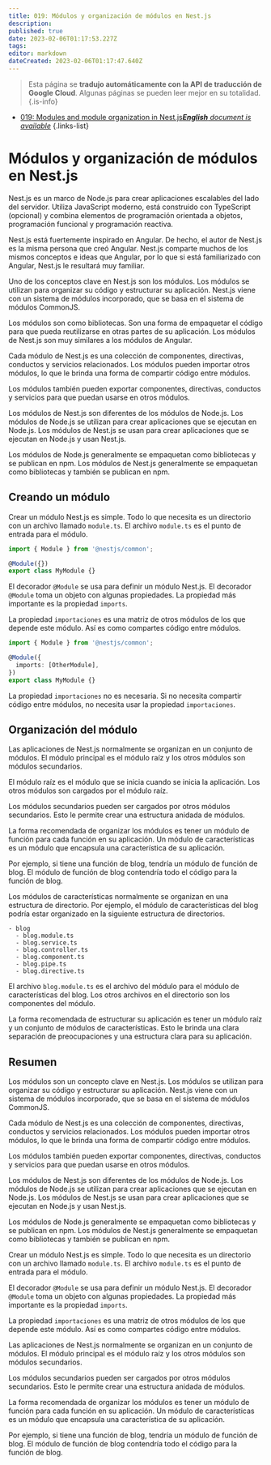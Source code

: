 ```yaml
---
title: 019: Módulos y organización de módulos en Nest.js
description: 
published: true
date: 2023-02-06T01:17:53.227Z
tags: 
editor: markdown
dateCreated: 2023-02-06T01:17:47.640Z
---
```


> Esta página se **tradujo automáticamente con la API de traducción de Google Cloud**.
Algunas páginas se pueden leer mejor en su totalidad.{.is-info}



- [019: Modules and module organization in Nest.js***English** document is available*](/en/Knowledge-base/Nest-js/Learning/019-modules-and-module-organization-in-nest-js)
{.links-list}


# Módulos y organización de módulos en Nest.js

Nest.js es un marco de Node.js para crear aplicaciones escalables del lado del servidor. Utiliza JavaScript moderno, está construido con TypeScript (opcional) y combina elementos de programación orientada a objetos, programación funcional y programación reactiva.

Nest.js está fuertemente inspirado en Angular. De hecho, el autor de Nest.js es la misma persona que creó Angular. Nest.js comparte muchos de los mismos conceptos e ideas que Angular, por lo que si está familiarizado con Angular, Nest.js le resultará muy familiar.

Uno de los conceptos clave en Nest.js son los módulos. Los módulos se utilizan para organizar su código y estructurar su aplicación. Nest.js viene con un sistema de módulos incorporado, que se basa en el sistema de módulos CommonJS.

Los módulos son como bibliotecas. Son una forma de empaquetar el código para que pueda reutilizarse en otras partes de su aplicación. Los módulos de Nest.js son muy similares a los módulos de Angular.

Cada módulo de Nest.js es una colección de componentes, directivas, conductos y servicios relacionados. Los módulos pueden importar otros módulos, lo que le brinda una forma de compartir código entre módulos.

Los módulos también pueden exportar componentes, directivas, conductos y servicios para que puedan usarse en otros módulos.

Los módulos de Nest.js son diferentes de los módulos de Node.js. Los módulos de Node.js se utilizan para crear aplicaciones que se ejecutan en Node.js. Los módulos de Nest.js se usan para crear aplicaciones que se ejecutan en Node.js y usan Nest.js.

Los módulos de Node.js generalmente se empaquetan como bibliotecas y se publican en npm. Los módulos de Nest.js generalmente se empaquetan como bibliotecas y también se publican en npm.

## Creando un módulo

Crear un módulo Nest.js es simple. Todo lo que necesita es un directorio con un archivo llamado `module.ts`. El archivo `module.ts` es el punto de entrada para el módulo.

```typescript
import { Module } from '@nestjs/common';

@Module({})
export class MyModule {}
```

El decorador `@Module` se usa para definir un módulo Nest.js. El decorador `@Module` toma un objeto con algunas propiedades. La propiedad más importante es la propiedad `imports`.

La propiedad `importaciones` es una matriz de otros módulos de los que depende este módulo. Así es como compartes código entre módulos.

```typescript
import { Module } from '@nestjs/common';

@Module({
  imports: [OtherModule],
})
export class MyModule {}
```

La propiedad `importaciones` no es necesaria. Si no necesita compartir código entre módulos, no necesita usar la propiedad `importaciones`.

## Organización del módulo

Las aplicaciones de Nest.js normalmente se organizan en un conjunto de módulos. El módulo principal es el módulo raíz y los otros módulos son módulos secundarios.

El módulo raíz es el módulo que se inicia cuando se inicia la aplicación. Los otros módulos son cargados por el módulo raíz.

Los módulos secundarios pueden ser cargados por otros módulos secundarios. Esto le permite crear una estructura anidada de módulos.

La forma recomendada de organizar los módulos es tener un módulo de función para cada función en su aplicación. Un módulo de características es un módulo que encapsula una característica de su aplicación.

Por ejemplo, si tiene una función de blog, tendría un módulo de función de blog. El módulo de función de blog contendría todo el código para la función de blog.

Los módulos de características normalmente se organizan en una estructura de directorio. Por ejemplo, el módulo de características del blog podría estar organizado en la siguiente estructura de directorios.

```
- blog
  - blog.module.ts
  - blog.service.ts
  - blog.controller.ts
  - blog.component.ts
  - blog.pipe.ts
  - blog.directive.ts
```

El archivo `blog.module.ts` es el archivo del módulo para el módulo de características del blog. Los otros archivos en el directorio son los componentes del módulo.

La forma recomendada de estructurar su aplicación es tener un módulo raíz y un conjunto de módulos de características. Esto le brinda una clara separación de preocupaciones y una estructura clara para su aplicación.

## Resumen

Los módulos son un concepto clave en Nest.js. Los módulos se utilizan para organizar su código y estructurar su aplicación. Nest.js viene con un sistema de módulos incorporado, que se basa en el sistema de módulos CommonJS.

Cada módulo de Nest.js es una colección de componentes, directivas, conductos y servicios relacionados. Los módulos pueden importar otros módulos, lo que le brinda una forma de compartir código entre módulos.

Los módulos también pueden exportar componentes, directivas, conductos y servicios para que puedan usarse en otros módulos.

Los módulos de Nest.js son diferentes de los módulos de Node.js. Los módulos de Node.js se utilizan para crear aplicaciones que se ejecutan en Node.js. Los módulos de Nest.js se usan para crear aplicaciones que se ejecutan en Node.js y usan Nest.js.

Los módulos de Node.js generalmente se empaquetan como bibliotecas y se publican en npm. Los módulos de Nest.js generalmente se empaquetan como bibliotecas y también se publican en npm.

Crear un módulo Nest.js es simple. Todo lo que necesita es un directorio con un archivo llamado `module.ts`. El archivo `module.ts` es el punto de entrada para el módulo.

El decorador `@Module` se usa para definir un módulo Nest.js. El decorador `@Module` toma un objeto con algunas propiedades. La propiedad más importante es la propiedad `imports`.

La propiedad `importaciones` es una matriz de otros módulos de los que depende este módulo. Así es como compartes código entre módulos.

Las aplicaciones de Nest.js normalmente se organizan en un conjunto de módulos. El módulo principal es el módulo raíz y los otros módulos son módulos secundarios.

Los módulos secundarios pueden ser cargados por otros módulos secundarios. Esto le permite crear una estructura anidada de módulos.

La forma recomendada de organizar los módulos es tener un módulo de función para cada función en su aplicación. Un módulo de características es un módulo que encapsula una característica de su aplicación.

Por ejemplo, si tiene una función de blog, tendría un módulo de función de blog. El módulo de función de blog contendría todo el código para la función de blog.